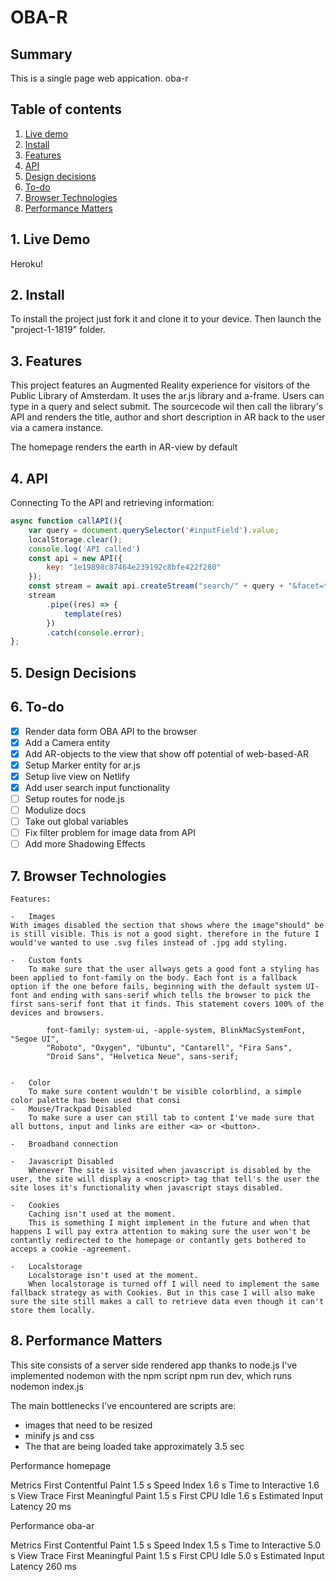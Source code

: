 # OBA-R

## Summary
This is a single page web appication. oba-r

## Table of contents
1. [Live demo](#1-Live-demo)
2. [Install](#2-Install)
3. [Features](#3-Features)
4. [API](#4-API)
5. [Design decisions](#5-Design-Decisions)
6. [To-do](#6-To-do)
7. [Browser Technologies](#7-Browser-Technologies)
8. [Performance Matters](#8-Performance-Matters)


## 1. Live Demo
<!-- https://oba-ar.netlify.com -->
Heroku!


## 2. Install
To install the project just fork it and clone it to your device.
Then launch the "project-1-1819" folder. 

## 3. Features
This project features an Augmented Reality experience for visitors of the Public Library of Amsterdam. It uses the ar.js library and a-frame. Users can type in a query and select submit. The sourcecode wil then call the library's API and renders the title, author and short description in AR back to the user via a camera instance. 

The homepage renders the earth in AR-view by default

<!-- ![With Camera Entity](StanOoms1.JPG)
![Without Camera Entity](StanOoms2.JPG)
![View After submitting a Query](StanOoms3.JPG)
![View After Selecting a object from the Query](StanOoms4.JPG) -->



## 4. API


Connecting To the API and retrieving information:
```js
async function callAPI(){
    var query = document.querySelector('#inputField').value;
    localStorage.clear();
    console.log('API called')
    const api = new API({
        key: "1e19898c87464e239192c8bfe422f280"
    });
    const stream = await api.createStream("search/" + query + "&facet=type(movie)");
    stream
        .pipe((res) => {
            template(res)
        })
        .catch(console.error);
};
```

## 5. Design Decisions


## 6. To-do
- [X] Render data form OBA API to the browser
- [X] Add a Camera entity
- [X] Add AR-objects to the view that show off potential of web-based-AR
- [X] Setup Marker entity for ar.js
- [X] Setup live view on Netlify
- [X] Add user search input functionality
- [ ] Setup routes for node.js
- [ ] Modulize docs
- [ ] Take out global variables
- [ ] Fix filter problem for image data from API
- [ ] Add more Shadowing Effects

## 7. Browser Technologies
    Features:

    -   Images
    With images disabled the section that shows where the image"should" be is still visible. This is not a good sight. therefore in the future I would've wanted to use .svg files instead of .jpg add styling.  
    
    -   Custom fonts
        To make sure that the user allways gets a good font a styling has been applied to font-family on the body. Each font is a fallback option if the one before fails, beginning with the default system UI-font and ending with sans-serif which tells the browser to pick the first sans-serif font that it finds. This statement covers 100% of the devices and browsers.

            font-family: system-ui, -apple-system, BlinkMacSystemFont, "Segoe UI",
            "Roboto", "Oxygen", "Ubuntu", "Cantarell", "Fira Sans",
            "Droid Sans", "Helvetica Neue", sans-serif;
            

    -   Color
        To make sure content wouldn't be visible colorblind, a simple color palette has been used that consi
    -   Mouse/Trackpad Disabled
        To make sure a user can still tab to content I've made sure that all buttons, input and links are either <a> or <button>.

    -   Broadband connection

    -   Javascript Disabled
        Whenever The site is visited when javascript is disabled by the user, the site will display a <noscript> tag that tell's the user the site loses it's functionality when javascript stays disabled.

    -   Cookies
    	Caching isn't used at the moment. 
        This is something I might implement in the future and when that happens I will pay extra attention to making sure the user won't be contantly redirected to the homepage or contantly gets bothered to acceps a cookie -agreement.

    -   Localstorage
        Localstorage isn't used at the moment.
        When localstorage is turned off I will need to implement the same fallback strategy as with Cookies. But in this case I will also make sure the site still makes a call to retrieve data even though it can't store them locally.


## 8. Performance Matters

This site consists of a server side rendered app thanks to node.js
I've implemented nodemon with the npm script npm run dev, which runs nodemon index.js

The main bottlenecks I've encountered are scripts are:
- images that need to be resized
- minify js and css
- The <scripts> that are being loaded take approximately 3.5 sec


Performance homepage

Metrics
First Contentful Paint
1.5 s
Speed Index
1.6 s
Time to Interactive
1.6 s
View Trace
First Meaningful Paint
1.5 s
First CPU Idle
1.6 s
Estimated Input Latency
20 ms

Performance oba-ar

Metrics
First Contentful Paint
1.5 s
Speed Index
1.5 s
Time to Interactive
5.0 s
View Trace
First Meaningful Paint
1.5 s
First CPU Idle
5.0 s
Estimated Input Latency
260 ms